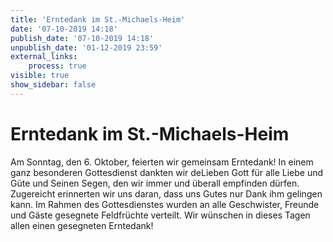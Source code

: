 ```yaml
---
title: 'Erntedank im St.-Michaels-Heim'
date: '07-10-2019 14:18'
publish_date: '07-10-2019 14:18'
unpublish_date: '01-12-2019 23:59'
external_links:
    process: true
visible: true
show_sidebar: false
---
```


# Erntedank im St.-Michaels-Heim
Am Sonntag, den 6. Oktober, feierten wir gemeinsam Erntedank! In einem ganz besonderen Gottesdienst dankten wir deLieben Gott für alle Liebe und Güte und Seinen Segen, den wir immer und überall empfinden dürfen. Zugereicht erinnerten wir uns daran, dass uns Gutes nur Dank ihm gelingen kann. Im Rahmen des Gottesdienstes wurden an alle Geschwister, Freunde und Gäste gesegnete Feldfrüchte verteilt. Wir wünschen in dieses Tagen allen einen gesegneten Erntedank!